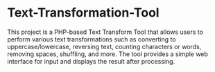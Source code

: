 # Text-Transformation-Tool
This project is a PHP-based Text Transform Tool that allows users to perform various text transformations such as converting to uppercase/lowercase, reversing text, counting characters or words, removing spaces, shuffling, and more. The tool provides a simple web interface for input and displays the result after processing.
